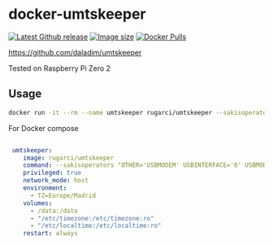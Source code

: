 # docker-umtskeeper

[![Latest Github release](https://img.shields.io/github/release/rugarci/docker-umtskeeper.svg)](https://github.com/rugarci/docker-umtskeeper/releases/latest)
[![Image size](https://img.shields.io/docker/image-size/rugarci/umtskeeper/latest)](https://hub.docker.com/r/rugarci/umtskeeper)
[![Docker Pulls](https://img.shields.io/docker/pulls/rugarci/umtskeeper.svg)](https://hub.docker.com/r/rugarci/umtskeeper)

https://github.com/daladim/umtskeeper

Tested on Raspberry Pi Zero 2

## Usage

```bash
docker run -it --rm --name umtskeeper rugarci/umtskeeper --sakisoperators "OTHER='USBMODEM' USBINTERFACE='0' USBMODEM='19d2:1180' APN='gprs-service.com' " --sakisswitches "--sudo --console" --log
```

For Docker compose

```yaml

 umtskeeper:
    image: rugarci/umtskeeper
    command: --sakisoperators "OTHER='USBMODEM' USBINTERFACE='0' USBMODEM='19d2:1180' APN='gprs-service.com' " --sakisswitches "--sudo --console" --log --logfile /dev/stdout --httpserver --statfilepath /data
    privileged: true
    network_mode: host
    environment:
      - TZ=Europe/Madrid
    volumes:
      - /data:/data
      - "/etc/timezone:/etc/timezone:ro"
      - "/etc/localtime:/etc/localtime:ro"
    restart: always

```



